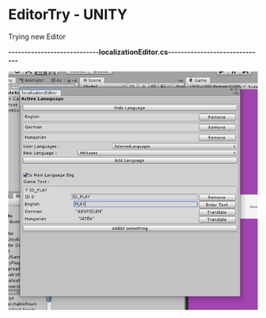 # EditorTry - UNITY
Trying new Editor<b>
  
----------------------------localizationEditor.cs------------------------------<b>
  
![alt text](https://raw.githubusercontent.com/LifeIsJourney/EditorTry/main/LocalizationTry.PNG)
